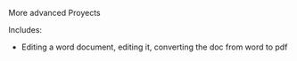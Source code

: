 More advanced Proyects

Includes:

* Editing a word document, editing it, converting the doc from word to pdf
